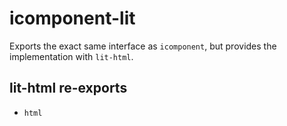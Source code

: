 # icomponent-lit

Exports the exact same interface as `icomponent`, but provides the implementation with `lit-html`.

## lit-html re-exports

- `html`
